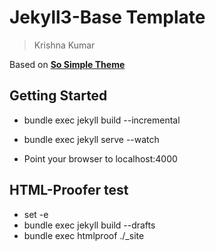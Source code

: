 # Jekyll3-Base Template
> Krishna Kumar

Based on [**So Simple Theme**](http://mmistakes.github.io/minimal-mistakes/)

## Getting Started

* bundle exec jekyll build --incremental

* bundle exec jekyll serve --watch

* Point your browser to localhost:4000

## HTML-Proofer test
  - set -e
  - bundle exec jekyll build --drafts
  - bundle exec htmlproof ./_site

